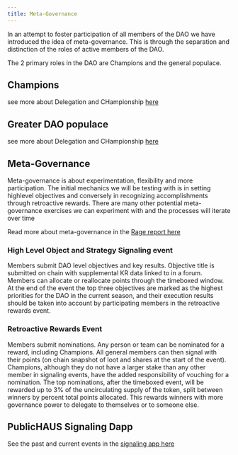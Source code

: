 ```yaml
---
title: Meta-Governance
---
```


In an attempt to foster participation of all members of the DAO we have introduced the idea of meta-governance. This is through the separation and distinction of the roles of active members of the DAO. 

The 2 primary roles in the DAO are Champions and the general populace.

## Champions
see more about Delegation and CHampionship [here]("/docs/champions")

## Greater DAO populace
see more about Delegation and CHampionship [here]("/docs/populus")

## Meta-Governance
Meta-governance is about experimentation, flexibility and more participation. The initial mechanics we will be testing with is in setting highlevel objectives and conversely in recognizing accomplishments through retroactive rewards. There are many other potential meta-governance exercises we can experiment with and the processes will iterate over time 

Read more about meta-governance in the [Rage report here](https://docs.google.com/document/d/12dfaotPmXaLXwdZN2LGgvPPWJk9PumREMYtO87nzUaI/edit?usp=sharing)

### High Level Object and Strategy Signaling event
Members submit DAO level objectives and key results. Objective title is submitted on chain with supplemental KR data linked to in a forum. Members can allocate or reallocate points through the timeboxed window. At the end of the event the top three objectives are marked as the highest priorities for the DAO in the current season, and their execution results should be taken into account by participating members in the retroactive rewards event.

### Retroactive Rewards Event
Members submit nominations. Any person or team can be nominated for a reward, including Champions. All general members can then signal with their points (on chain snapshot of loot and shares at the start of the event). Champions, although they do not have a larger stake than any other member in signaling events, have the added responsibility of vouching for a nomination. The top nominations, after the timeboxed event, will be rewarded up to 3% of the uncirculating supply of the token, split between winners by percent total points allocated. This rewards winners with more governance power to delegate to themselves or to someone else.


## PublicHAUS Signaling Dapp
See the past and current events in the [signaling app here](https://signal.daohaus.fun/)
